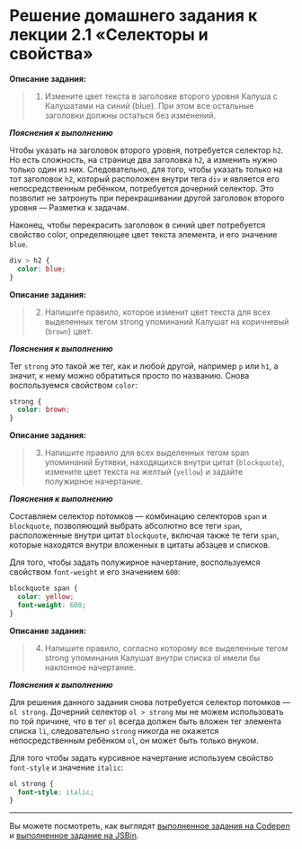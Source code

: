 # Решение домашнего задания к лекции 2.1 «Селекторы и свойства»


**Описание задания:**
>1. Измените цвет текста в заголовке второго уровня Калуша с Калушатами на синий (blue). При этом все остальные заголовки должны остаться без изменений.


***Пояснения к выполнению***

Чтобы указать на заголовок второго уровня, потребуется селектор `h2`. Но есть сложность, на странице два заголовка `h2`, а изменить нужно только один из них. Следовательно, для того, чтобы указать только на тот заголовок `h2`, который расположен внутри тега `div` и является его непосредственным ребёнком, потребуется дочерний селектор. Это позволит не затронуть при перекрашивании другой заголовок второго уровня — Разметка к задачам.

Наконец, чтобы перекрасить заголовок в синий цвет потребуется свойство color, определяющее цвет текста элемента, и его значение `blue`.
```css
div > h2 {
  color: blue;
}
```

**Описание задания:**
>2. Напишите правило, которое изменит цвет текста для всех выделенных тегом strong упоминаний Калушат на коричневый (`brown`) цвет.


***Пояснения к выполнению***

Тег `strong` это такой же тег, как и любой другой, например `p` или `h1`, а значит, к нему можно обратиться просто по названию. Снова воспользуемся свойством `color`:
```css
strong {
  color: brown;
}
```

**Описание задания:**
>3. Напишите правило для всех выделенных тегом span упоминаний Бутявки, находящихся внутри цитат (`blockquote`), измените цвет текста на желтый (`yellow`) и задайте полужирное начертание.


***Пояснения к выполнению***

Составляем селектор потомков — комбинацию селекторов `span` и `blockquote`, позволяющий выбрать абсолютно все теги `span`, расположенные внутри цитат `blockquote`, включая также те теги `span`, которые находятся внутри вложенных в цитаты абзацев и списков.

Для того, чтобы задать полужирное начертание, воспользуемся свойством `font-weight` и его значением `600`:
```css
blockquote span {
  color: yellow;
  font-weight: 600;
}
```


**Описание задания:**
>4. Напишите правило, согласно которому все выделенные тегом strong упоминания Калушат внутри списка ol имели бы наклонное начертание.


***Пояснения к выполнению***

Для решения данного задания снова потребуется селектор потомков — `ol strong`. Дочерний селектор `ol > strong` мы не можем использовать по той причине, что в тег `ol` всегда должен быть вложен тег элемента списка `li`, следовательно `strong` никогда не окажется непосредственным ребёнком `ol`, он может быть только внуком.

Для того чтобы задать курсивное начертание используем свойство `font-style` и значение `italic`:
```css
ol strong {
  font-style: italic;
}
```

---
Вы можете посмотреть, как выглядят [выполненное задания на Codepen](https://codepen.io/Netology/pen/LzowKz?editors=1100) и [выполненное задание на JSBin](https://jsbin.com/qofikis/edit?html,css,output).


